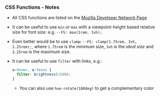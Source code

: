 ### CSS Functions - Notes

- All CSS functions are listed on the [Mozilla Developer Network Page](https://developer.mozilla.org/en-US/docs/Web/CSS/CSS_Functions)

- It can be useful to use `min` or `max` with a viewpoint-height based relative size for font size: e.g. `--FS: max(1rem, 3vh);`
- Even better would be to use `clamp`: `--FS: clamp(1.75rem, 3vh, 2.25rem);`, where `1.75rem` is the minimum size, `3vh` is the *ideal size* and `2.25rem` is the maximum size.

- It can be useful to use `filter` with links, e.g.:
  ```css
  a:hover, a:focus {
    filter: brightness(150%);
  }
  ```
  - You can also use `hue-rotate(180deg)` to get a complementary color